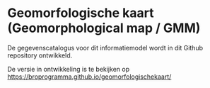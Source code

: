# Geomorfologische kaart (Geomorphological map / GMM)

De gegevenscatalogus voor dit informatiemodel wordt in dit Github repository ontwikkeld.

De versie in ontwikkeling is te bekijken op https://broprogramma.github.io/geomorfologischekaart/
